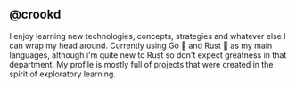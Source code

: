 ## @crookd
I enjoy learning new technologies, concepts, strategies and whatever else I can wrap my head around. Currently using Go 🦫 and Rust 🦀 as my main languages, although i'm quite new to Rust so don't expect greatness in that department. My profile is mostly full of projects that were created in the spirit of exploratory learning.

<!--
**crookdc/crookdc** is a ✨ _special_ ✨ repository because its `README.md` (this file) appears on your GitHub profile.

Here are some ideas to get you started:

- 🔭 I’m currently working on ...
- 🌱 I’m currently learning ...
- 👯 I’m looking to collaborate on ...
- 🤔 I’m looking for help with ...
- 💬 Ask me about ...
- 📫 How to reach me: ...
- 😄 Pronouns: ...
- ⚡ Fun fact: ...
-->
